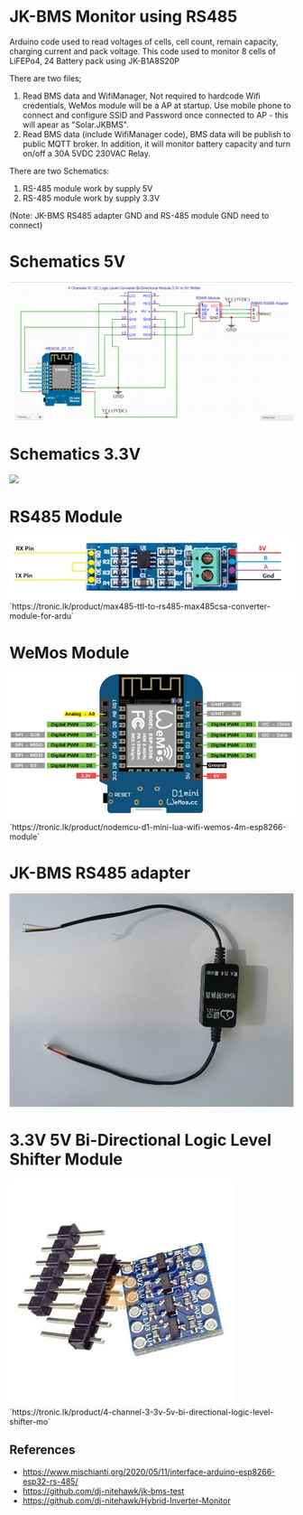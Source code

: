 # JK-BMS Monitor using RS485

Arduino code used to read voltages of cells, cell count, remain capacity, charging current and pack voltage. This code used to monitor 8 cells of LiFEPo4, 24 Battery pack using JK-B1A8S20P

There are two files;
1. Read BMS data and WifiManager, Not required to hardcode Wifi credentials, WeMos module will be a AP at startup. Use mobile phone to connect and configure SSID and Password once connected to AP - this will apear as "Solar.JKBMS".
2. Read BMS data (include WifiManager code), BMS data will be publish to public MQTT broker.
In addition, it will monitor battery capacity and turn on/off a 30A 5VDC 230VAC Relay.

There are two Schematics:
1. RS-485 module work by supply 5V 
2. RS-485 module work by supply 3.3V

(Note: JK-BMS RS485 adapter GND and RS-485 module GND need to connect)
# Schematics 5V
<img src="JK-BMS-and-Wemos-with-logic_level_shifter.jpg"/>

# Schematics 3.3V
<img src="JK-BMS-and-Wemos-with-3v3.jpg"/>

# RS485 Module
<img src="rs485_module.jpeg"/>
`https://tronic.lk/product/max485-ttl-to-rs485-max485csa-converter-module-for-ardu`

# WeMos Module
<img src="WeMosD1Mini_pinout.png"/>
`https://tronic.lk/product/nodemcu-d1-mini-lua-wifi-wemos-4m-esp8266-module`

# JK-BMS RS485 adapter
<img src="JK RS485 adapter.jpg"/>

# 3.3V 5V Bi-Directional Logic Level Shifter Module
<img src="logic_level_shifter.jpg"/>
`https://tronic.lk/product/4-channel-3-3v-5v-bi-directional-logic-level-shifter-mo`

## References

* https://www.mischianti.org/2020/05/11/interface-arduino-esp8266-esp32-rs-485/
* https://github.com/dj-nitehawk/jk-bms-test
* https://github.com/dj-nitehawk/Hybrid-Inverter-Monitor
